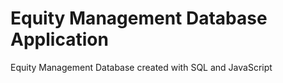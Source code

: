 # Equity Management Database Application
Equity Management Database created with SQL and JavaScript 
